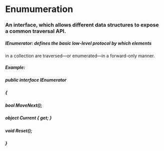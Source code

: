 # Enumumeration

### An interface, which allows different data structures to expose a common traversal API.

##### IEnumerator: defines the basic low-level protocol by which elements
in a collection are traversed—or enumerated—in a forward-only manner. 

##### Example:
##### public interface IEnumerator
##### {
#####  bool MoveNext();
#####  object Current { get; }
#####  void Reset();
##### }

